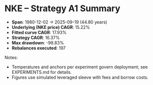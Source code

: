 # NKE – Strategy A1 Summary

- **Span**: 1980-12-02 → 2025-09-19 (44.80 years)
- **Underlying (NKE price) CAGR**: 15.22%
- **Fitted curve CAGR**: 17.93%
- **Strategy CAGR**: 16.37%
- **Max drawdown**: -98.83%
- **Rebalances executed**: 197

Notes:

- Temperatures and anchors per experiment govern deployment; see EXPERIMENTS.md for details.
- Figures use simulated leveraged sleeve with fees and borrow costs.
